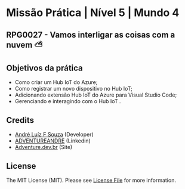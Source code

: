 # Missão Prática | Nível 5 | Mundo 4

## RPG0027  - Vamos interligar as coisas com a nuvem ⛅

## Objetivos da prática


- Como criar um Hub IoT do Azure;
- Como registrar um novo dispositivo no Hub IoT;
- Adicionando extensão Hub IoT do Azure para Visual Studio Code;
- Gerenciando e interagindo com o Hub IoT .


## Credits

- [André Luíz F Souza](https://github.com/adventureandre) (Developer)
- [ADVENTUREANDRE](https://www.linkedin.com/in/adventureandre) (Linkedin)
- [Adventure.dev.br](https://adventure.dev.br) (Site)

## License

The MIT License (MIT). Please see [License File](https://github.com/adventureandre/Lib/blob/main/LICENSE) for more information.
